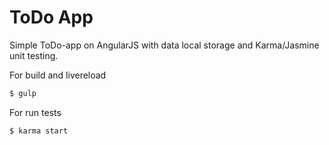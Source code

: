 # ToDo App

Simple ToDo-app on AngularJS with data local storage and Karma/Jasmine unit testing.

For build and livereload
```sh
$ gulp
```

For run tests
```sh
$ karma start
```